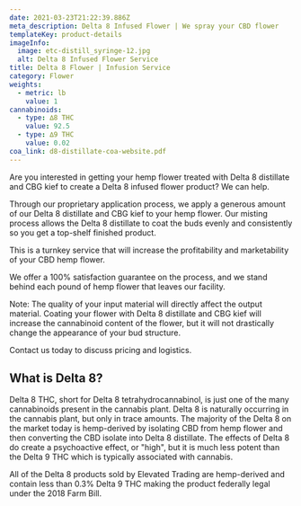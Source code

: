 ```yaml
---
date: 2021-03-23T21:22:39.886Z
meta_description: Delta 8 Infused Flower | We spray your CBD flower
templateKey: product-details
imageInfo:
  image: etc-distill_syringe-12.jpg
  alt: Delta 8 Infused Flower Service
title: Delta 8 Flower | Infusion Service
category: Flower
weights:
  - metric: lb
    value: 1
cannabinoids:
  - type: ∆8 THC
    value: 92.5
  - type: ∆9 THC
    value: 0.02
coa_link: d8-distillate-coa-website.pdf
---
```

Are you interested in getting your hemp flower treated with Delta 8 distillate and CBG kief to create a Delta 8 infused flower product? We can help. 

Through our proprietary application process, we apply a generous amount of our Delta 8 distillate and CBG kief to your hemp flower. Our misting process allows the Delta 8 distillate to coat the buds evenly and consistently so you get a top-shelf finished product.

This is a turnkey service that will increase the profitability and marketability of your CBD hemp flower.

We offer a 100% satisfaction guarantee on the process, and we stand behind each pound of hemp flower that leaves our facility.  

Note: The quality of your input material will directly affect the output material. Coating your flower with Delta 8 distillate and CBG kief will increase the cannabinoid content of the flower, but it will not drastically change the appearance of your bud structure. 

Contact us today to discuss pricing and logistics.

## What is Delta 8? 

Delta 8 THC, short for Delta 8 tetrahydrocannabinol, is just one of the many cannabinoids present in the cannabis plant. Delta 8 is naturally occurring in the cannabis plant, but only in trace amounts. The majority of the Delta 8 on the market today is hemp-derived by isolating CBD from hemp flower and then converting the CBD isolate into Delta 8 distillate. The effects of Delta 8 do create a psychoactive effect, or "high", but it is much less potent than the Delta 9 THC which is typically associated with cannabis.

All of the Delta 8 products sold by Elevated Trading are hemp-derived and contain less than 0.3% Delta 9 THC making the product federally legal under the 2018 Farm Bill.